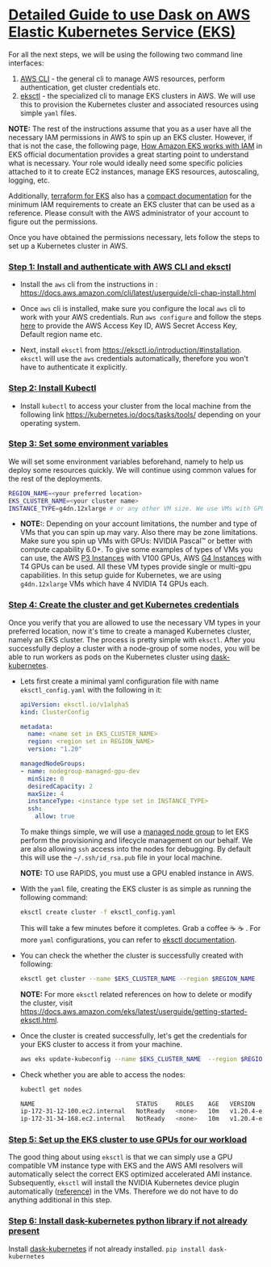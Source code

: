 # [Detailed Guide to use Dask on AWS Elastic Kubernetes Service (EKS)](#anchor-start)

For all the next steps, we will be using the following two command line interfaces:
1. [AWS CLI](https://aws.amazon.com/cli/) - the general cli to manage AWS resources, perform authentication, get cluster credentials etc.
2. [eksctl](https://eksctl.io/) - the specialized cli to manage EKS clusters in AWS. We will use this to provision the Kubernetes cluster and associated resources using simple `yaml` files. 

**NOTE:** The rest of the instructions assume that you as a user have all the necessary IAM permissions in AWS to spin up an EKS cluster. However, if that is not the case, the following page, [How Amazon EKS works with IAM](https://docs.aws.amazon.com/eks/latest/userguide/security_iam_service-with-iam.html) in EKS official documentation provides a great starting point to understand what is necessary. Your role would ideally need some specific policies attached to it to create EC2 instances, manage EKS resources, autoscaling, logging, etc. 

Additionally, [terraform for EKS](https://github.com/terraform-aws-modules/terraform-aws-eks/) also has a [compact documentation](https://github.com/terraform-aws-modules/terraform-aws-eks/blob/master/docs/iam-permissions.md) for the minimum IAM requirements to create an EKS cluster that can be used as a reference. Please consult with the AWS administrator of your account to figure out the permissions.

Once you have obtained the permissions necessary, lets follow the steps to set up a Kubernetes cluster in AWS.

### [Step 1: Install and authenticate with AWS CLI and eksctl](#anchor-install-awscli)
- Install the `aws` cli from the instructions in : https://docs.aws.amazon.com/cli/latest/userguide/cli-chap-install.html 

- Once `aws` cli is installed, make sure you configure the local `aws` cli to work with your AWS credentials. Run `aws configure` and follow the steps [here](https://docs.aws.amazon.com/cli/latest/userguide/cli-configure-quickstart.html) to provide the AWS Access Key ID, AWS Secret Access Key, Default region name etc. 

- Next, install `eksctl` from https://eksctl.io/introduction/#installation. `eksctl` will use the `aws` credentials automatically, therefore you won't have to authenticate it explicitly.

### [Step 2: Install Kubectl](#anchor-install-kubectl)

- Install `kubectl` to access your cluster from the local machine from the following link https://kubernetes.io/docs/tasks/tools/ depending on your operating system. 


### [Step 3: Set some environment variables](#anchor-set-env-variables)
We will set some environment variables beforehand, namely to help us deploy some resources quickly.  We will continue using common values for the rest of the deployments. 
```bash
REGION_NAME=<your preferred location>
EKS_CLUSTER_NAME=<your cluster name>
INSTANCE_TYPE=g4dn.12xlarge # or any other VM size. We use VMs with GPU
```

- **NOTE:**: Depending on your account limitations, the number and type of VMs that you can spin up may vary. Also there may be zone limitations. Make sure you spin up VMs with GPUs: NVIDIA Pascal™ or better with compute capability 6.0+. To give some examples of types of VMs you can use, the AWS [P3 Instances](https://aws.amazon.com/ec2/instance-types/p3/) with V100 GPUs, AWS [G4 Instances](https://aws.amazon.com/ec2/instance-types/g4/) with T4 GPUs can be used. All these VM types provide single or multi-gpu capabilities. In this setup guide for Kubernetes, we are using `g4dn.12xlarge` VMs which have 4 NVIDIA T4 GPUs each.


### [Step 4: Create the cluster and get Kubernetes credentials](#anchor-create-eks-cluster)

Once you verify that you are allowed to use the necessary VM types in your preferred location, now it's time to create a managed Kubernetes cluster, namely an EKS cluster. The process is pretty simple with `eksctl`. After you successfully deploy a cluster with a node-group of some nodes, you will be able to run workers as pods on the Kubernetes cluster using [dask-kubernetes](https://github.com/dask/dask-kubernetes).

- Lets first create a minimal yaml configuration file with name `eksctl_config.yaml` with the following in it: 
    ```yaml
    apiVersion: eksctl.io/v1alpha5
    kind: ClusterConfig

    metadata:
      name: <name set in EKS_CLUSTER_NAME>
      region: <region set in REGION_NAME>
      version: "1.20"

    managedNodeGroups:
    - name: nodegroup-managed-gpu-dev
      minSize: 0
      desiredCapacity: 2
      maxSize: 4
      instanceType: <instance type set in INSTANCE_TYPE>
      ssh:
        allow: true
    ```
    To make things simple, we will use a [managed node group](https://docs.aws.amazon.com/eks/latest/userguide/managed-node-groups.html) to let EKS perform the provisioning and lifecycle management on our behalf. We are also allowing `ssh` access into the nodes for debugging. By default this will use the `~/.ssh/id_rsa.pub` file in your local machine. 

    **NOTE:** TO use RAPIDS, you must use a GPU enabled instance in AWS. 

- With the `yaml` file, creating the EKS cluster is as simple as running the following command: 
    ```bash
    eksctl create cluster -f eksctl_config.yaml
    ```
    This will take a few minutes before it completes. Grab a coffee :coffee: :coffee: . For more `yaml` configurations, you can refer to [eksctl documentation](https://eksctl.io/usage/schema/).

- You can check the whether the cluster is successfully created with following:
    ```bash
    eksctl get cluster --name $EKS_CLUSTER_NAME --region $REGION_NAME
    ```
    **NOTE:** For more `eksctl` related references on how to delete or modify the cluster, visit https://docs.aws.amazon.com/eks/latest/userguide/getting-started-eksctl.html.

- Once the cluster is created successfully, let's get the credentials for your EKS cluster to access it from your machine. 
    ```bash
    aws eks update-kubeconfig --name $EKS_CLUSTER_NAME  --region $REGION_NAME
    ```
- Check whether you are able to access the nodes: 
    ```bash
    kubectl get nodes

    NAME                            STATUS     ROLES    AGE   VERSION
    ip-172-31-12-100.ec2.internal   NotReady   <none>   10m   v1.20.4-eks-6b7464
    ip-172-31-34-168.ec2.internal   NotReady   <none>   10m   v1.20.4-eks-6b7464
    ```

### [Step 5: Set up the EKS cluster to use GPUs for our workload](#anchor-setup-gpu)
The good thing about using `eksctl` is that we can simply use a GPU compatible VM instance type with EKS and the AWS AMI resolvers will automatically select the correct EKS optimized accelerated AMI instance. Subsequently, `eksctl` will install the NVIDIA Kubernetes device plugin automatically ([reference](https://eksctl.io/usage/gpu-support/)) in the VMs. Therefore we do not have to do anything additional in this step.

### [Step 6: Install dask-kubernetes python library if not already present](#anchor-install-daskcloudprovider)
Install [dask-kubernetes](https://kubernetes.dask.org/en/latest/) if not already installed.
    ```
    pip install dask-kubernetes
    ```
